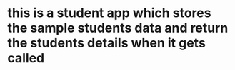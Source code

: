 # this is a student app which stores the sample students data and return the students details when it gets called
